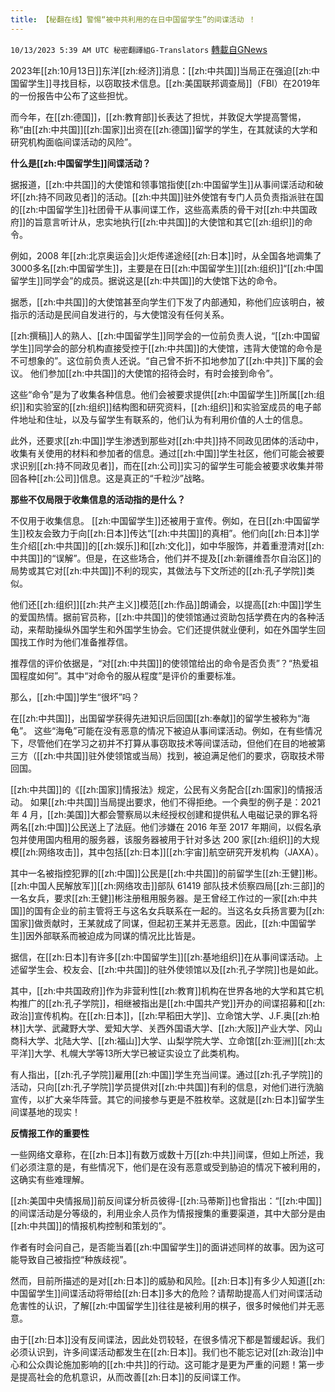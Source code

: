 ```yaml
---
title: 【秘翻在线】警惕“被中共利用的在日中国留学生”的间谍活动 ！
---
```

`10/13/2023 5:39 AM UTC 秘密翻譯組G-Translators` [轉載自GNews](https://gnews.org/articles/1827348)

2023年[[zh:10月13日]]东洋[[zh:经济]]消息：[[zh:中共国]]当局正在强迫[[zh:中国留学生]]寻找目标，以窃取技术信息。[[zh:美国联邦调查局]]（FBI）在2019年的一份报告中公布了这些担忧。

而今年，在[[zh:德国]]，[[zh:教育部]]长表达了担忧，并敦促大学提高警惕，称“由[[zh:中共国]][[zh:国家]]出资在[[zh:德国]]留学的学生，在其就读的大学和研究机构面临间谍活动的风险”。

**什么是[[zh:中国留学生]]间谍活动？**

据报道，[[zh:中共国]]的大使馆和领事馆指使[[zh:中国留学生]]从事间谍活动和破坏[[zh:持不同政见者]]的活动。[[zh:中共国]]驻外使馆有专门人员负责指派驻在国的[[zh:中国留学生]]社团骨干从事间谍工作，这些高素质的骨干对[[zh:中共国政府]]的旨意言听计从，忠实地执行[[zh:中共国]]的大使馆和其它[[zh:组织]]的命令。

例如，2008 年[[zh:北京奥运会]]火炬传递途经[[zh:日本]]时，从全国各地调集了3000多名[[zh:中国留学生]]，主要是在日[[zh:中国留学生]][[zh:组织]]“[[zh:中国留学生]]同学会”的成员。据说这是[[zh:中共国]]的大使馆下达的命令。

据悉，[[zh:中共国]]的大使馆甚至向学生们下发了内部通知，称他们应该明白，被指示的活动是民间自发进行的，与大使馆没有任何关系。

[[zh:撰稿]]人的熟人、[[zh:中国留学生]]同学会的一位前负责人说，“[[zh:中国留学生]]同学会的部分机构直接受控于[[zh:中共国]]的大使馆，违背大使馆的命令是不可想象的”。这位前负责人还说。“自己曾不折不扣地参加了[[zh:中共]]下属的会议。 他们参加[[zh:中共国]]的大使馆的招待会时，有时会接到命令”。

这些“命令”是为了收集各种信息。他们会被要求提供[[zh:中国留学生]]所属[[zh:组织]]和实验室的[[zh:组织]]结构图和研究资料，[[zh:组织]]和实验室成员的电子邮件地址和住址，以及与留学生有联系的，他们认为有利用价值的人士的信息。

此外，还要求[[zh:中国]]学生渗透到那些对[[zh:中共]]持不同政见团体的活动中，收集有关使用的材料和参加者的信息。通过[[zh:中国]]学生社区，他们可能会被要求识别[[zh:持不同政见者]]，而在[[zh:公司]]实习的留学生可能会被要求收集并带回各种[[zh:公司]]信息。这是真正的“千粒沙”战略。

**那些不仅局限于收集信息的活动指的是什么？**

不仅用于收集信息。 [[zh:中国留学生]]还被用于宣传。例如，在日[[zh:中国留学生]]校友会致力于向[[zh:日本]]传达“[[zh:中共国]]的真相”。他们向[[zh:日本]]学生介绍[[zh:中共国]]的[[zh:娱乐]]和[[zh:文化]]，如中华服饰，并着重澄清对[[zh:中共国]]的“误解”。但是，在这些场合，他们并不提及[[zh:新疆维吾尔自治区]]的局势或其它对[[zh:中共国]]不利的现实，其做法与下文所述的[[zh:孔子学院]]类似。

他们还[[zh:组织]][[zh:共产主义]]模范[[zh:作品]]朗诵会，以提高[[zh:中国]]学生的爱国热情。据前官员称，[[zh:中共国]]的使领馆通过资助包括学费在内的各种活动，来帮助操纵外国学生和外国学生协会。它们还提供就业便利，如在外国学生回国找工作时为他们准备推荐信。

推荐信的评价依据是，“对[[zh:中共国]]的使领馆给出的命令是否负责”？“热爱祖国程度如何”。其中“对命令的服从程度”是评价的重要标准。

那么，[[zh:中国]]学生“很坏”吗？

在[[zh:中共国]]，出国留学获得先进知识后回国[[zh:奉献]]的留学生被称为“海龟”。 这些“海龟”可能在没有恶意的情况下被迫从事间谍活动。例如，在有些情况下，尽管他们在学习之初并不打算从事窃取技术等间谍活动，但他们在目的地被第三方（[[zh:中共国]]驻外使领馆或当局）找到，被迫满足他们的要求，窃取技术带回国。

[[zh:中共国]]的《[[zh:国家]]情报法》规定，公民有义务配合[[zh:国家]]的情报活动。 如果[[zh:中共国]]当局提出要求，他们不得拒绝。一个典型的例子是：2021 年 4 月，[[zh:美国]]大都会警察局以未经授权创建和提供私人电磁记录的罪名将两名[[zh:中国]]公民送上了法庭。他们涉嫌在 2016 年至 2017 年期间，以假名承包并使用国内租用的服务器，该服务器被用于针对多达 200 家[[zh:组织]]的大规模[[zh:网络攻击]]，其中包括[[zh:日本]][[zh:宇宙]]航空研究开发机构（JAXA）。

其中一名被指控犯罪的[[zh:中国]]公民是[[zh:中共国]]的前留学生[[zh:王健]]彬。 [[zh:中国人民解放军]][[zh:网络攻击]]部队 61419 部队技术侦察四局[[zh:三部]]的一名女兵，要求[[zh:王健]]彬注册租用服务器。是王曾经工作过的一家[[zh:中共国]]的国有企业的前主管将王与这名女兵联系在一起的。当这名女兵扬言要为[[zh:国家]]做贡献时，王某就成了同谋，但起初王某并无恶意。因此，[[zh:中国留学生]]因外部联系而被迫成为同谋的情况比比皆是。

据信，在[[zh:日本]]有许多[[zh:中国留学生]][[zh:基地组织]]在从事间谍活动。上述留学生会、校友会、[[zh:中共国]]的驻外使领馆以及[[zh:孔子学院]]也是如此。

其中，[[zh:中共国政府]]作为非营利性[[zh:教育]]机构在世界各地的大学和其它机构推广的[[zh:孔子学院]]，相继被指出是[[zh:中国共产党]]开办的间谍招募和[[zh:政治]]宣传机构。在[[zh:日本]]，[[zh:早稻田大学]]、立命馆大学、J.F.奥[[zh:柏林]]大学、武藏野大学、爱知大学、关西外国语大学、[[zh:大阪]]产业大学、冈山商科大学、北陆大学、[[zh:福山]]大学、山梨学院大学、立命馆[[zh:亚洲]][[zh:太平洋]]大学、札幌大学等13所大学已被证实设立了此类机构。

有人指出，[[zh:孔子学院]]雇用[[zh:中国]]学生充当间谍。通过[[zh:孔子学院]]的活动，只向[[zh:孔子学院]]学员提供对[[zh:中共国]]有利的信息，对他们进行洗脑宣传，以扩大亲华阵营。其它的间接参与更是不胜枚举。这就是[[zh:日本]]留学生间谍基地的现实！

**反情报工作的重要性**

一些网络文章称，在[[zh:日本]]有数万或数十万[[zh:中共]]间谍，但如上所述，我们必须注意的是，有些情况下，他们是在没有恶意或受到胁迫的情况下被利用的，这确实有些难理解。

[[zh:美国中央情报局]]前反间谍分析员彼得\-[[zh:马蒂斯]]也曾指出：“[[zh:中国]]的间谍活动是分等级的，利用业余人员作为情报搜集的重要渠道，其中大部分是由[[zh:中共国]]的情报机构控制和策划的”。

作者有时会问自己，是否能当着[[zh:中国留学生]]的面讲述同样的故事。因为这可能导致自己被指控“种族歧视”。

然而，目前所描述的是对[[zh:日本]]的威胁和风险。[[zh:日本]]有多少人知道[[zh:中国留学生]]间谍活动将带给[[zh:日本]]多大的危险？请帮助提高人们对间谍活动危害性的认识，了解[[zh:中国留学生]]往往是被利用的棋子，很多时候他们并无恶意。

由于[[zh:日本]]没有反间谍法，因此处罚较轻，在很多情况下都是暂缓起诉。我们必须认识到，许多间谍活动都发生在[[zh:日本]]。我们也不能忘记对[[zh:政治]]中心和公众舆论施加影响的[[zh:中共]]的行动。这可能才是更为严重的问题！第一步是提高社会的危机意识，从而改善[[zh:日本]]的反间谍工作。
